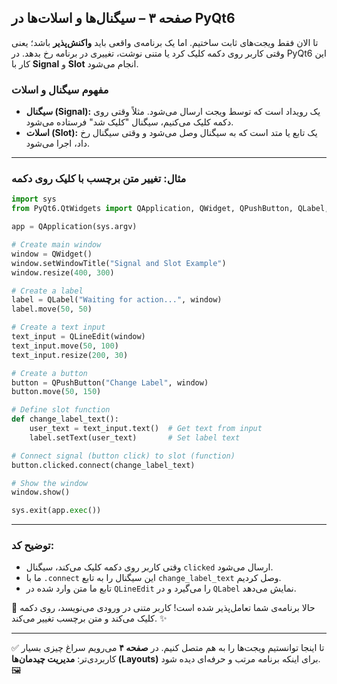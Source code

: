 ## صفحه ۳ – سیگنال‌ها و اسلات‌ها در PyQt6

تا الان فقط ویجت‌های ثابت ساختیم. اما یک برنامه‌ی واقعی باید **واکنش‌پذیر** باشد؛ یعنی وقتی کاربر روی دکمه کلیک کرد یا متنی نوشت، تغییری در برنامه رخ بدهد. در PyQt6 این کار با **Signal** و **Slot** انجام می‌شود.

### مفهوم سیگنال و اسلات

* **سیگنال (Signal):** یک رویداد است که توسط ویجت ارسال می‌شود. مثلاً وقتی روی دکمه کلیک می‌کنیم، سیگنال "کلیک شد" فرستاده می‌شود.
* **اسلات (Slot):** یک تابع یا متد است که به سیگنال وصل می‌شود و وقتی سیگنال رخ داد، اجرا می‌شود.

---

### مثال: تغییر متن برچسب با کلیک روی دکمه

```python
import sys
from PyQt6.QtWidgets import QApplication, QWidget, QPushButton, QLabel, QLineEdit

app = QApplication(sys.argv)

# Create main window
window = QWidget()
window.setWindowTitle("Signal and Slot Example")
window.resize(400, 300)

# Create a label
label = QLabel("Waiting for action...", window)
label.move(50, 50)

# Create a text input
text_input = QLineEdit(window)
text_input.move(50, 100)
text_input.resize(200, 30)

# Create a button
button = QPushButton("Change Label", window)
button.move(50, 150)

# Define slot function
def change_label_text():
    user_text = text_input.text()  # Get text from input
    label.setText(user_text)       # Set label text

# Connect signal (button click) to slot (function)
button.clicked.connect(change_label_text)

# Show the window
window.show()

sys.exit(app.exec())
```

---

### توضیح کد:

* وقتی کاربر روی دکمه کلیک می‌کند، سیگنال `clicked` ارسال می‌شود.
* ما با `.connect` این سیگنال را به تابع `change_label_text` وصل کردیم.
* تابع ما متن وارد شده در `QLineEdit` را می‌گیرد و در `QLabel` نمایش می‌دهد.

📌 حالا برنامه‌ی شما تعامل‌پذیر شده است! کاربر متنی در ورودی می‌نویسد، روی دکمه کلیک می‌کند و متن برچسب تغییر می‌کند. ✨

---

✅ تا اینجا توانستیم ویجت‌ها را به هم متصل کنیم.
در **صفحه ۴** می‌رویم سراغ چیزی بسیار کاربردی‌تر: **مدیریت چیدمان‌ها (Layouts)** برای اینکه برنامه مرتب و حرفه‌ای دیده شود. 🖼️

